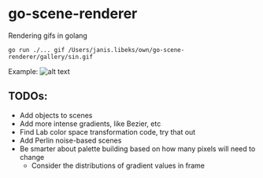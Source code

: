 # go-scene-renderer
Rendering gifs in golang


`go run ./... gif /Users/janis.libeks/own/go-scene-renderer/gallery/sin.gif`

Example:
![alt text](https://github.com/libeks/go-scene-renderer/blob/main/gallery/sin.gif)

## TODOs:
* Add objects to scenes
* Add more intense gradients, like Bezier, etc
* Find Lab color space transformation code, try that out
* Add Perlin noise-based scenes
* Be smarter about palette building based on how many pixels will need to change
	* Consider the distributions of gradient values in frame